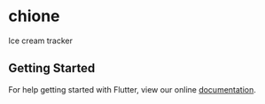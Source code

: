 # chione

Ice cream tracker

## Getting Started

For help getting started with Flutter, view our online
[documentation](https://flutter.io/).
